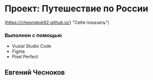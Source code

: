# Проект: Путешествие по России


(https://chesnokok92.github.io/) "Себя показать")

### Выполнен с помощью

* Vusial Studio Code
* Figma
* Pixel Perfect

<!-- CONTACT -->
## Евгений Чесноков
